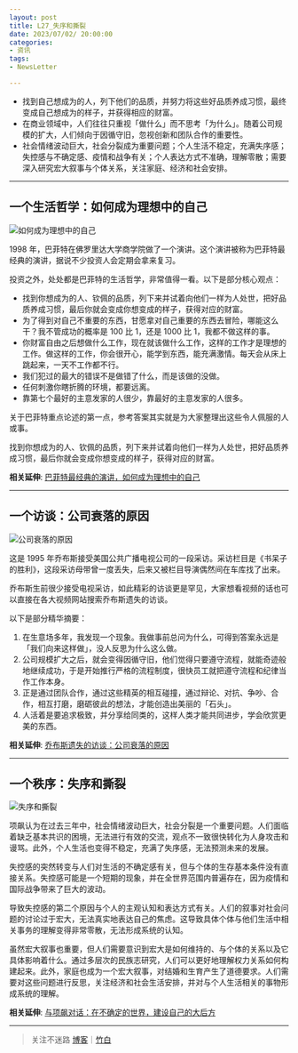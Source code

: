 ```yaml
---
layout: post
title: L27_失序和撕裂
date: 2023/07/02/ 20:00:00
categories:
- 资讯
tags:
- NewsLetter

---
```


- 找到自己想成为的人，列下他们的品质，并努力将这些好品质养成习惯，最终变成自己想成为的样子，并获得相应的财富。
- 在商业领域中，人们往往只重视「做什么」而不思考「为什么」。随着公司规模的扩大，人们倾向于因循守旧，忽视创新和团队合作的重要性。
- 社会情绪波动巨大，社会分裂成为重要问题；个人生活不稳定，充满失序感；失控感与不确定感、疫情和战争有关；个人表达方式不准确，理解零散；需要深入研究宏大叙事与个体关系，关注家庭、经济和社会安排。

---

## 一个生活哲学：如何成为理想中的自己

![如何成为理想中的自己](https://pics.naaln.com/IOBWQW5PO5EBCz84VOLEGy3Cd7z96C70j93iQI_d4kA.jpeg-basicBlog)

1998 年，巴菲特在佛罗里达大学商学院做了一个演讲。这个演讲被称为巴菲特最经典的演讲，据说不少投资人会定期会拿来复习。

投资之外，处处都是巴菲特的生活哲学，非常值得一看。以下是部分核心观点：

- 找到你想成为的人、钦佩的品质，列下来并试着向他们一样为人处世，把好品质养成习惯，最后你就会变成你想变成的样子，获得对应的财富。
- 为了得到对自己不重要的东西，甘愿拿对自己重要的东西去冒险，哪能这么干？我不管成功的概率是 100 比 1，还是 1000 比 1，我都不做这样的事。
- 你财富自由之后想做什么工作，现在就该做什么工作，这样的工作才是理想的工作。做这样的工作，你会很开心，能学到东西，能充满激情。每天会从床上跳起来，一天不工作都不行。
- 我们犯过的最大的错误不是做错了什么，而是该做的没做。
- 任何刺激你瞎折腾的环境，都要远离。
- 靠第七个最好的主意发家的人很少，靠最好的主意发家的人很多。

关于巴菲特重点论述的第一点，参考答案其实就是为大家整理出这些令人佩服的人或事。

找到你想成为的人、钦佩的品质，列下来并试着向他们一样为人处世，把好品质养成习惯，最后你就会变成你想变成的样子，获得对应的财富。

**相关延伸**:
[巴菲特最经典的演讲，如何成为理想中的自己](https://ouranswers.zhubai.love/posts/2278444634059726848)

---

## 一个访谈：公司衰落的原因

![公司衰落的原因](https://pics.naaln.com/48b48de7105a5742a6d86f2ce94d6450.jpeg-basicBlog)

这是 1995 年乔布斯接受美国公共广播电视公司的一段采访。采访栏目是《书呆子的胜利》，这段采访母带曾一度丢失，后来又被栏目导演偶然间在车库找了出来。

乔布斯生前很少接受电视采访，如此精彩的访谈更是罕见，大家想看视频的话也可以直接在各大视频网站搜索乔布斯遗失的访谈。

以下是部分精华摘要：

1. 在生意场多年，我发现一个现象。我做事前总问为什么，可得到答案永远是「我们向来这样做」，没人反思为什么这么做。
2. 公司规模扩大之后，就会变得因循守旧，他们觉得只要遵守流程，就能奇迹般地继续成功，于是开始推行严格的流程制度，很快员工就把遵守流程和纪律当作工作本身。
3. 正是通过团队合作，通过这些精英的相互碰撞，通过辩论、对抗、争吵、合作，相互打磨，磨砺彼此的想法，才能创造出美丽的「石头」。
4. 人活着是要追求极致，并分享给同类的，这样人类才能共同进步，学会欣赏更美的东西。

**相关延伸**:
[乔布斯遗失的访谈：公司衰落的原因](https://ouranswers.zhubai.love/posts/2286503713583833088)

---

## 一个秩序：失序和撕裂

![失序和撕裂](https://pics.naaln.com/74.jpeg-basicBlog)

项飙认为在过去三年中，社会情绪波动巨大，社会分裂是一个重要问题。人们面临着缺乏基本共识的困境，无法进行有效的交流，观点不一致很快转化为人身攻击和谩骂。此外，个人生活也变得不稳定，充满了失序感，无法预测未来的发展。

失控感的突然转变与人们对生活的不确定感有关，但与个体的生存基本条件没有直接关系。失控感可能是一个短期的现象，并在全世界范围内普遍存在，因为疫情和国际战争带来了巨大的波动。

导致失控感的第二个原因与个人的主观认知和表达方式有关。人们的叙事对社会问题的讨论过于宏大，无法真实地表达自己的焦虑。这导致具体个体与他们生活中相关事务的理解变得非常零散，无法形成系统的认知。

虽然宏大叙事也重要，但人们需要意识到宏大是如何维持的、与个体的关系以及它具体影响着什么。通过多层次的民族志研究，人们可以更好地理解权力关系如何构建起来。此外，家庭也成为一个宏大叙事，对结婚和生育产生了道德要求。人们需要对这些问题进行反思，关注经济和社会生活安排，并对与个人生活相关的事物形成系统的理解。

**相关延伸**:
[与项飙对话：在不确定的世界，建设自己的大后方](https://mp.weixin.qq.com/s/Sbby84fxZ7jQVYRo25iJFA)

---

> 关注不迷路 [博客](https://blog.naaln.com/)｜[竹白](https://space.zhubai.love/)
